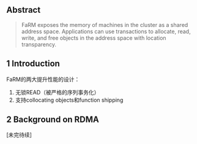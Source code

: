 ## Abstract

> FaRM exposes the memory of machines in the cluster as a shared address space. Applications can use transactions to allocate, read, write, and free objects in the address space with location transparency.

## 1 Introduction

FaRM的两大提升性能的设计：

1. 无锁READ（被严格的序列事务化）
2. 支持collocating objects和function shipping

## 2 Background on RDMA

[未完待续]
